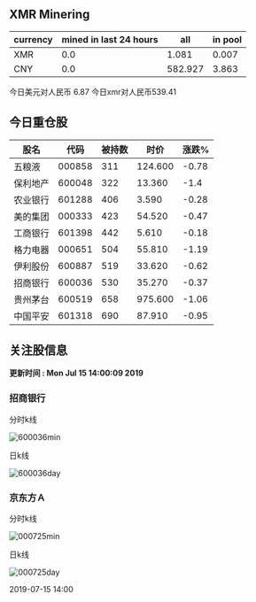 ## XMR Minering

|currency|mined in last 24 hours|all|in pool|
|---|---|---|---|
|XMR|0.0|1.081|0.007|
|CNY|0.0|582.927|3.863|

今日美元对人民币 6.87	今日xmr对人民币539.41


## 今日重仓股 

|股名|代码|被持数|时价|涨跌%|
|---|---|---|---|---|
|五粮液|000858|311|124.600|-0.78|
|保利地产|600048|322|13.360|-1.4|
|农业银行|601288|406|3.590|-0.28|
|美的集团|000333|423|54.520|-0.47|
|工商银行|601398|442|5.610|-0.18|
|格力电器|000651|504|55.810|-1.19|
|伊利股份|600887|519|33.620|-0.62|
|招商银行|600036|530|35.270|-0.37|
|贵州茅台|600519|658|975.600|-1.06|
|中国平安|601318|690|87.910|-0.95|

## 关注股信息
**更新时间 : Mon Jul 15 14:00:09 2019**
### 招商银行 
分时k线

![600036min](http://image.sinajs.cn/newchart/min/n/sh600036.gif)

日k线

![600036day](http://image.sinajs.cn/newchart/daily/n/sh600036.gif)

### 京东方Ａ 
分时k线

![000725min](http://image.sinajs.cn/newchart/min/n/sz000725.gif)

日k线

![000725day](http://image.sinajs.cn/newchart/daily/n/sz000725.gif)

2019-07-15 14:00